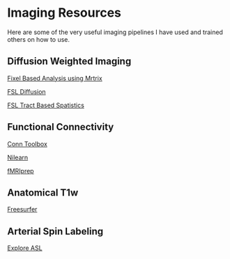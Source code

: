 # Imaging Resources

Here are some of the very useful imaging pipelines I have used and trained others on how to use.

## Diffusion Weighted Imaging

[Fixel Based Analysis using Mrtrix](https://www.mrtrix.org/) 

[FSL Diffusion](https://fsl.fmrib.ox.ac.uk/fslcourse/2019_Beijing/lectures/FDT/fdt1.html) 

[FSL Tract Based Spatistics](https://ftp.nmr.mgh.harvard.edu/pub/dist/freesurfer/tutorial_packages/centos6/fsl_507/doc/wiki/TBSS(2f)UserGuide.html) 

## Functional Connectivity

[Conn Toolbox](https://web.conn-toolbox.org/) 

[Nilearn](https://nilearn.github.io/stable/index.html) 

[fMRIprep](https://fmriprep.org/en/stable/index.html) 

## Anatomical T1w

[Freesurfer](https://surfer.nmr.mgh.harvard.edu/) 

## Arterial Spin Labeling

[Explore ASL](https://sites.google.com/view/exploreasl) 


